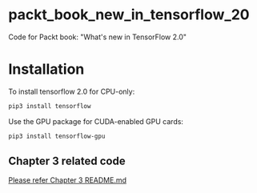 # packt_book_new_in_tensorflow_20
Code for Packt book: "What's new in TensorFlow 2.0"

# Installation
To install tensorflow 2.0 for CPU-only:
```bash
pip3 install tensorflow
```

Use the GPU package for CUDA-enabled GPU cards:
```bash
pip3 install tensorflow-gpu
```

## Chapter 3 related code
[Please refer Chapter 3 README.md](ch3/README.md)

